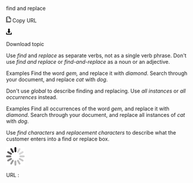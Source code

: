 # 

find and replace

![Copy URL](media/find-replace/Copy.png)
Copy URL

![Download](media/find-replace/Download.png)

Download topic

Use *find* and *replace* as separate verbs, not as a single verb phrase. Don't use *find and replace* or *find-and-replace* as a noun or an adjective. 

Examples 
Find the word *gem,* and replace it with *diamond*.
Search through your document, and replace *cat* with *dog*.

Don't use *global* to describe finding and replacing. Use *all instances* or *all occurrences* instead. 

Examples
Find all occurrences of the word *gem,* and replace it with *diamond*. 
Search through your document, and replace all instances of *cat* with *dog*.

Use *find characters* and *replacement characters* to describe what the customer enters into a find or replace box.

![In progress](media/find-replace/activity-large.gif)

URL :
